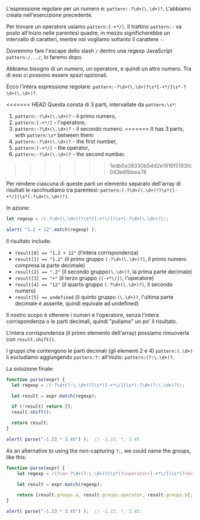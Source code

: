 L'espressione regolare per un numero è: `pattern:-?\d+(\.\d+)?`. L'abbiamo creata nell'esercizione precedente.

Per trovare un operatore usiamo `pattern:[-+*/]`. Il trattino `pattern:-` va posto all'inizio nelle parentesi quadre, in mezzo significherebbe un intervallo di caratteri, mentre noi vogliamo soltanto il carattere `-`.

Dovremmo fare l'escape dello slash `/` dentro una regexp JavaScript `pattern:/.../`, lo faremo dopo.

Abbiamo bisogno di un numero, un operatore, e quindi un altro numero. Tra di essi ci possono essere spazi opzionali.

Ecco l'intera espressione regolare: `pattern:-?\d+(\.\d+)?\s*[-+*/]\s*-?\d+(\.\d+)?`.

<<<<<<< HEAD
Questa consta di 3 parti, intervallate da `pattern:\s*`:
1. `pattern:-?\d+(\.\d+)?` - il primo numero,
1. `pattern:[-+*/]` - l'operatore,
1. `pattern:-?\d+(\.\d+)?` - il secondo numero.
=======
It has 3 parts, with `pattern:\s*` between them:
1. `pattern:-?\d+(\.\d+)?` - the first number,
2. `pattern:[-+*/]` - the operator,
3. `pattern:-?\d+(\.\d+)?` - the second number.
>>>>>>> 1edb0a38330b54d2e1916f5193fc043e6fbbea78

Per rendere ciascuna di queste parti un elemento separato dell'array di risultati le racchiudiamo tra parentesi: `pattern:(-?\d+(\.\d+)?)\s*([-+*/])\s*(-?\d+(\.\d+)?)`.

In azione:

```js run
let regexp = /(-?\d+(\.\d+)?)\s*([-+*\/])\s*(-?\d+(\.\d+)?)/;

alert( "1.2 + 12".match(regexp) );
```

Il risultato include:

- `result[0] == "1.2 + 12"` (l'intera corrispondenza)
- `result[1] == "1.2"` (il primo gruppo `(-?\d+(\.\d+)?)`, il primo numero compresa la parte decimale)
- `result[2] == ".2"` (il secondo gruppo`(\.\d+)?`, la prima parte decimale)
- `result[3] == "+"` (il terzo gruppo `([-+*\/])`, l'operatore)
- `result[4] == "12"` (il quarto gruppo `(-?\d+(\.\d+)?)`, il secondo numero)
- `result[5] == undefined` (il quinto gruppo `(\.\d+)?`, l'ultima parte decimale è assente, quindi equivale ad undefined)

Il nostro scopo è ottenere i numeri e l'operatore, senza l'intera corrispondenza o le parti decimali, quindi "puliamo" un po' il risultato.

L'intera corrispondenza (il primo elemento dell'array) possiamo rimuoverla con `result.shift()`.

I gruppi che contengono le parti decimali (gli elementi 2 e 4) `pattern:(.\d+)` li escludiamo aggiungendo  `pattern:?:` all'inizio: `pattern:(?:\.\d+)?`.

La soluzione finale:

```js run
function parse(expr) {
  let regexp = /(-?\d+(?:\.\d+)?)\s*([-+*\/])\s*(-?\d+(?:\.\d+)?)/;

  let result = expr.match(regexp);

  if (!result) return [];
  result.shift();

  return result;
}

alert( parse("-1.23 * 3.45") );  // -1.23, *, 3.45
```

As an alternative to using the non-capturing `?:`, we could name the groups, like this:

```js run
function parse(expr) {
	let regexp = /(?<a>-?\d+(?:\.\d+)?)\s*(?<operator>[-+*\/])\s*(?<b>-?\d+(?:\.\d+)?)/;

	let result = expr.match(regexp);

	return [result.groups.a, result.groups.operator, result.groups.b];
}

alert( parse("-1.23 * 3.45") );  // -1.23, *, 3.45;
```